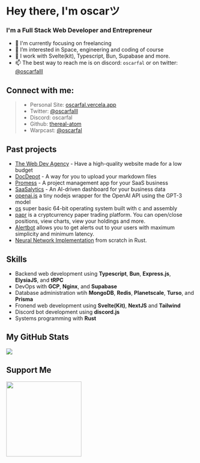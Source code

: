 # Hey there, I'm oscarツ
### I'm a Full Stack Web Developer and Entrepreneur
- 👋 I'm currently focusing on freelancing
- 👀 I’m interested in Space, engineering and coding of course
- 🌱 I work with Svelte(kit), Typescript, Bun, Supabase and more.
- 📫 The best way to reach me is on discord: `oscarfal` or on twitter: [@oscarfalll](https://twitter.com/oscarfalll)

## Connect with me:
> - Personal Site: [oscarfal.vercela.app](https://oscarfal.vercel.app)
> - Twitter: [@oscarfalll](https://twitter.com/oscarfalll)
> - Discord: oscarfal
> - Github: [thereal-atom](https://github.com/thereal-atom)
> - Warpcast: [@oscarfal](https://warpcast.com/oscarfal)

## Past projects
- [The Web Dev Agency](https://github.com/thereal-atom/webdevagency) - Have a high-quality website made for a low budget
- [DocDepot](https://github.com/thereal-atom/docdepot) - A way for you to upload your markdown files
- [Promess](https://github.com/promesstech) - A project management app for your SaaS business
- [SaaSalytics](https://saasalytics.vercel.app) - An AI-driven dashboard for your business data
- [openai.js](https://github.com/thereal-atom/openai.js) a tiny nodejs wrapper for the OpenAI API using the GPT-3 model
- [os](https://github.com/thereal-atom/os) super basic 64-bit operating system built with c and assembly
- [papr](https://github.com/thereal-atom/papr) is a cryptcurrency paper trading platform. You can open/close positions, view charts, view your holdings and more.
- [Alertbot](https://github.com/alertbotxyz) allows you to get alerts out to your users with maximum simplicity and minimum latency.
- [Neural Network Implementation](https://github.com/thereal-atom/neural-network-implementation) from scratch in Rust.

## Skills
- Backend web development using **Typescript**, **Bun**, **Express.js**, **ElysiaJS**, and **tRPC**
- DevOps with **GCP**, **Nginx**, and **Supabase**
- Database administration wtih **MongoDB**, **Redis**, **Planetscale**, **Turso**, and **Prisma**
- Fronend web development using **Svelte(Kit)**, **NextJS** and **Tailwind** 
- Discord bot development using **discord.js**
- Systems programming with **Rust**

## My GitHub Stats

<a href="http://www.github.com/thereal-atom"><img src="https://github-readme-streak-stats.herokuapp.com/?user=thereal-atom&stroke=ffffff&background=1c1917&ring=0891b2&fire=0891b2&currStreakNum=ffffff&currStreakLabel=0891b2&sideNums=ffffff&sideLabels=ffffff&dates=ffffff&hide_border=true" /></a>

## Support Me
<a href="https://www.buymeacoffee.com/oscarfal"><img src="https://cdn.buymeacoffee.com/buttons/v2/default-yellow.png" width="200" /></a>
